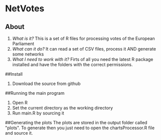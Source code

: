 # NetVotes
## About
1. *What is it?* This is a set of R files for processing votes of the European Parliament
2. *What can it do?* It can read a set of CSV files, process it AND generate some networks
3. *What I need to work with it?* Firts of all you need the latest R package installed and have the folders with the correct permissions. 

##Install
1. Download the source from github

##Running the main program
1. Open R
2. Set the current directory as the working directory
3. Run main.R by sourcing it

##Generating the plots
The plots are stored in the output folder called "plots". To generate then you just need to open the chartsProcessor.R file and source it.
